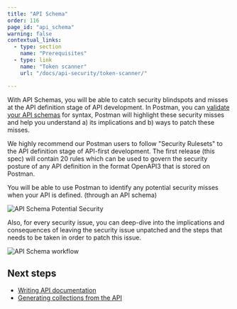 ```yaml
---
title: "API Schema"
order: 116
page_id: "api_schema"
warning: false
contextual_links:
  - type: section
    name: "Prerequisites"
  - type: link
    name: "Token scanner"
    url: "/docs/api-security/token-scanner/"

---
```


With API Schemas, you will be able to catch security blindspots and misses at the API definition stage of API development. In Postman, you can [validate your API schemas](/docs/designing-and-developing-your-api/validating-elements-against-schema/) for syntax, Postman will highlight these security misses and help you understand a) its implications and b) ways to patch these misses.

We highly recommend our Postman users to follow "Security Rulesets" to the API definition stage of API-first development. The first release (this spec) will contain 20 rules which can be used to govern the security posture of any API definition in the format OpenAPI3 that is stored on Postman.

You will be able to use Postman to identify any potential security misses when your API is defined. (through an API schema)

<img alt="API Schema Potential Security " src="https://assets.postman.com/postman-docs/api-schema-workflow.jpg/">

Also, for every security issue, you can deep-dive into the implications and consequences of leaving the security issue unpatched and the steps that needs to be taken in order to patch this issue.

<img alt="API Schema workflow" src="https://assets.postman.com/postman-docs/api-schema-workflow.jpg/">

## Next steps

* [Writing API documentation](/docs/publishing-your-api/authoring-your-documentation/)
* [Generating collections from the API](/docs/designing-and-developing-your-api/the-api-workflow/)
